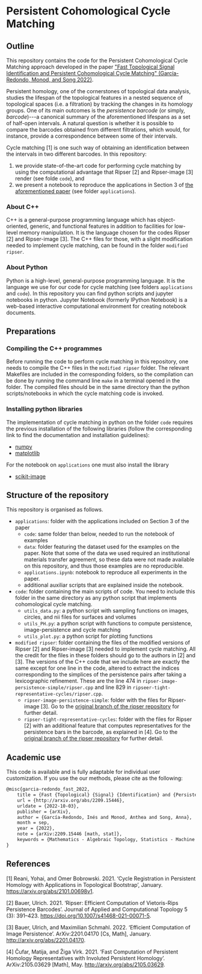 # Persistent Cohomological Cycle Matching

## Outline 

This repository contains the code for the Persistent Cohomological Cycle Matching approach developed in the paper ["Fast Topological Signal Identification and Persistent Cohomological Cycle Matching" (García-Redondo, Monod, and Song 2022)](https://arxiv.org/abs/2209.15446). 

Persistent homology, one of the cornerstones of topological data analysis, studies the lifespan of the topological features in a nested sequence of topological spaces (i.e. a filtration) by tracking the changes in its homology groups. One of its main outcomes is the *persistence barcode* (or simply, *barcode*)---a canonical summary of the aforementioned lifespans as a set of half-open intervals. A natural question is whether it is possible to compare the barcodes obtained from different filtrations, which would, for instance, provide a correspondence between some of their intervals.

Cycle matching [1] is one such way of obtaining an identification between the intervals in two different barcodes. In this repository:
1. we provide state-of-the-art code for performing cycle matching by using the computational advantage that Ripser [2] and Ripser-image [3] render (see folde `code`), and
2. we present a notebook to reproduce the applications in Section 3 of [the aforementioned paper](https://arxiv.org/abs/2209.15446) (see folder `applications`). 

### About C++

C++ is a general-purpose programming language which has object-oriented, generic, and functional features in addition to facilities for low-level memory manipulation. It is the language chosen for the codes Ripser [2] and Ripser-image [3]. The C++ files for those, with a slight modification needed to implement cycle matching, can be found in the folder `modified ripser`. 

### About Python
Python is a high-level, general-purpose programming language. It is the language we use for our code for cycle matching (see folders `applications` and `code`). In this repository you can find python scripts and jupyter notebooks in python. Jupyter Notebook (formerly IPython Notebook) is a web-based interactive computational environment for creating notebook documents.

## Preparations

### Compiling the C++ programmes
Before running the code to perform cycle matching in this repository, one needs to compile the C++ files in the `modified ripser` folder. The relevant Makefiles are included in the corresponding folders, so the compilation can be done by running the command line `make` in a terminal opened in the folder. The compiled files should be in the same directory than the python scripts/notebooks in which the cycle matching code is invoked.

### Installing python libraries
The implementation of cycle matching in python on the folder `code` requires the previous installation of the following libraries (follow the corresponding link to find the documentation and installation guidelines):
- [numpy](https://numpy.org/)
- [matplotlib](https://matplotlib.org/stable/index.html)

For the notebook on `applications` one must also install the library
- [scikit-image](https://scikit-image.org/)


## Structure of the repository

This repository is organised as follows.

- `applications`: folder with the applications included on Section 3 of the paper
	- `code`: same folder than below, needed to run the notebook of examples
	- `data`: folder featuring the dataset used for the examples on the paper. Note that some of the data we used required an institutional materials transfer agreement, so these data were not made available on this repository, and thus those examples are no reproducible.
	- `applications.ipynb`: notebook to reproduce all experiments in the paper. 
	- additional auxiliar scripts that are explained inside the notebook.
- `code`: folder containing the main scripts of code. You need to include this folder in the same directory as any python script that implements cohomological cycle matching.
	- `utils_data.py`: a python script with sampling functions on images, circles, and nii files for surfaces and volumes
	- `utils_PH.py`: a python script with functions to compute persistence, image-persistence and cycle matching
	- `utils_plot.py`: a python script for plotting functions
- `modified ripser`: folder containing the files of the modified versions of Ripser [2] and Ripser-image [3] needed to implement cycle matching. All the credit for the files in these folders should go to the authors in [2] and [3]. The versions of the C++ code that we include here are exactly the same except for one line in the code, altered to extract the indices corresponding to the simplices of the persistence pairs after taking a lexicographic refinement. These are the line 474 in `ripser-image-persistence-simple/ripser.cpp` and line 829 in `ripseer-tight-representative-cycles/ripser.cpp`.
	- `ripser-image-persistence-simple`: folder with the files for Ripser-image [3]. Go to the [original branch of the ripser repository](https://github.com/Ripser/ripser/tree/image-persistence-simple) for further detail.
	- `ripser-tight-representative-cycles`: folder with the files for Ripser [2] with an additional feature that computes representatives for the persistence bars in the barcode, as explained in [4]. Go to the [original branch of the ripser repository](https://github.com/Ripser/ripser/tree/tight-representative-cycles) for further detail.

## Academic use

This code is available and is fully adaptable for individual user customization. If you use the our methods, please cite as the following:

```tex
@misc{garcia-redondo_fast_2022,
	title = {Fast {Topological} {Signal} {Identification} and {Persistent} {Cohomological} {Cycle} {Matching}},
	url = {http://arxiv.org/abs/2209.15446},
	urldate = {2022-10-03},
	publisher = {arXiv},
	author = {García-Redondo, Inés and Monod, Anthea and Song, Anna},
	month = sep,
	year = {2022},
	note = {arXiv:2209.15446 [math, stat]},
	keywords = {Mathematics - Algebraic Topology, Statistics - Machine Learning},
}
```

## References
[1] Reani, Yohai, and Omer Bobrowski. 2021. ‘Cycle Registration in Persistent Homology with Applications in Topological Bootstrap’, January. https://arxiv.org/abs/2101.00698v1.

[2] Bauer, Ulrich. 2021. ‘Ripser: Efficient Computation of Vietoris-Rips Persistence Barcodes’. Journal of Applied and Computational Topology 5 (3): 391–423. https://doi.org/10.1007/s41468-021-00071-5.

[3] Bauer, Ulrich, and Maximilian Schmahl. 2022. ‘Efficient Computation of Image Persistence’. ArXiv:2201.04170 [Cs, Math], January. http://arxiv.org/abs/2201.04170.

[4] Čufar, Matija, and Žiga Virk. 2021. ‘Fast Computation of Persistent Homology Representatives with Involuted Persistent Homology’. ArXiv:2105.03629 [Math], May. http://arxiv.org/abs/2105.03629.
